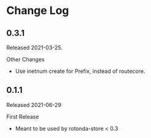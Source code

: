 # Change Log

## 0.3.1

Released 2021-03-25.

Other Changes

* Use inetnum create for Prefix, instead of routecore.

## 0.1.1

Released 2021-06-29

First Release

* Meant to be used by rotonda-store < 0.3
